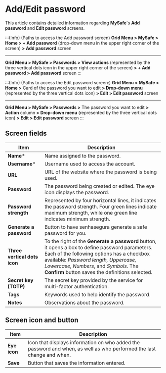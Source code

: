# Add/Edit password

This article contains detailed information regarding **MySafe**'s **Add password** and **Edit password** screens.

:::(Info) (Paths to access the Add password screen)
**Grid Menu > MySafe > Home > + Add password** (drop-down menu in the upper right corner of the screen) **> Add password** screen

---
**Grid Menu > MySafe > Passwords > View actions** (represented by the three vertical dots icon in the upper right corner of the screen) **> + Add password > Add password** screen
:::

:::(Info) (Paths to access the Edit password screen:)
**Grid Menu > MySafe > Home >** Card of the password you want to edit **> Drop-down menu** (represented by the three vertical dots icon) **> Edit > Edit password** screen

---
**Grid Menu > MySafe > Passwords >** The password you want to edit **> Action** column **> Drop-down menu** (represented by the three vertical dots icon) **> Edit > Edit password** screen
:::

## Screen fields


| Item | Description |
| --- | --- |
| **Name*** | Name assigned to the password. |
| **Username*** | Username used to access the account. |
| **URL** | URL of the website where the password is being used. |
| **Password** | The password being created or edited. The eye icon displays the password.  |
| **Password strength** | Represented by four horizontal lines, it indicates the password strength. Four green lines indicate maximum strength, while one green line indicates minimum strength. |
| **Generate a password** | Button to have senhasegura generate a safe password for you. |
| **Three vertical dots icon** | To the right of the **Generate a password** button, it opens a box to define password parameters. Each of the following options has a checkbox available: *Password length, Uppercase, Lowercase, Numbers*, and *Symbols*. The **Confirm** button saves the definitions selected. |
| **Secret key (TOTP)** | The secret key provided by the service for multi-factor authentication.  |
| **Tags** | Keywords used to help identify the password. |
| **Notes** | Observations about the password. |

## Screen icon and button


| Item | Description |
| --- | --- |
| **Eye icon** | Icon that displays information on who added the password and when, as well as who performed the last change and when. |
| **Save** | Button that saves the information entered. |